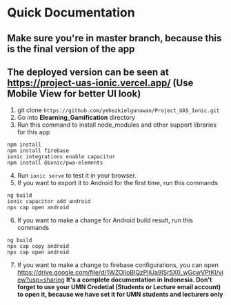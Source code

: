 # Quick Documentation
## Make sure you're in **master** branch, because this is the final version of the app
## The deployed version can be seen at https://project-uas-ionic.vercel.app/ (Use Mobile View for better UI look)

1. git clone `https://github.com/yehezkielgunawan/Project_UAS_Ionic.git`
2. Go into **Elearning_Gamification** directory
3. Run this command to install node_modules and other support libraries for this app
```
npm install
npm install firebase
ionic integrations enable capacitor
npm install @ionic/pwa-elements
```
4. Run `ionic serve` to test it in your browser.
5. If you want to export it to Android for the first time, run this commands
```
ng build
ionic capacitor add android
npx cap open android
```
6. If you want to make a change for Android build result, run this commands
```
ng build
npx cap copy android
npx cap open android
```
7. If you want to make a change to firebase configurations, you can open https://drive.google.com/file/d/1WZOlIoBlQzPliUa9lSr5X0_wGcwVPtKl/view?usp=sharing **It's a complete documentation in Indonesia. Don't forget to use your UMN Credetial (Students or Lecture email account) to open it, because we have set it for UMN students and lecturers only**
